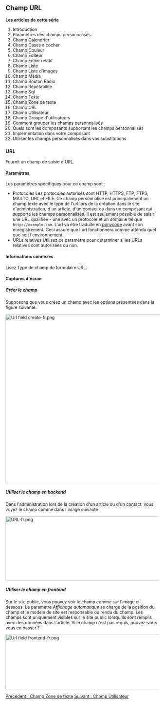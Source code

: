 <!-- Filename: J3.x:Adding_custom_fields/Url_Field / Display title: Ajout de champs personnalisés/Champ URL -->

## Champ URL

**Les articles de cette série**

1.  Introduction
2.   Paramètres des champs
    personnalisés
3.   Champ
    Calendrier
4.   Champ Cases à
    cocher
5.   Champ
    Couleur
6.   Champ
    Editeur
7.   Champ Entier
    relatif
8.   Champ
    Liste
9.   Champ Liste
    d'images
10.  Champ
    Média
11.  Champ Bouton
    Radio
12.  Champ
    Répétabilité
13.  Champ
    Sql
14.  Champ
    Texte
15.  Champ Zone de
    texte
16.  Champ
    URL
17.  Champ
    Utilisateur
18.  Champ Groupe
    d'utilisateurs
19.  Comment grouper les champs
    personnalisés
20.  Quels sont les composants supportant les champs
    personnalisés
21.  Implémentation dans votre
    composant
22.  Utiliser les champs personnalisés dans vos
    substitutions

### URL

Fournit un champ de saisie d'URL.

#### Paramètres

Les paramètres spécifiques pour ce champ sont ː

- Protocoles
  Les protocoles autorisés sont HTTP, HTTPS, FTP, FTPS, MAILTO, URL et
  FILE. Ce champ personnalisé est principalement un champ texte avec le
  type de l'url lors de la création dans le site d'administration, d'un
  article, d'un contact ou dans un composant qui supporte les champs
  personnalisés. Il est seulement possible de saisir une URL qualifiée -
  une avec un protocole et un domaine tel que `http://exemple.com`.
  L'url va être traduite en
  <a href="https://fr.wikipedia.org/wiki/Punycode" class="external text"
  target="_blank" rel="nofollow noreferrer noopener">punycode</a> avant
  son enregistrement. Ceci assure que l'url fonctionnera comme attendu
  quel que soit l'environnement.
- URLs relatives
  Utilisez ce paramètre pour déterminer si les URLs relatives sont
  autorisées ou non.

#### Informations connexes

Lisez  Type de champ de formulaire
URL.

#### Captures d'écran

##### Créer le champ

Supposons que vous créez un champ avec les options présentées dans la
figure suivante.

<img
src="https://docs.joomla.org/images/thumb/8/8f/Url_field_create-fr.png/800px-Url_field_create-fr.png"
decoding="async"
srcset="https://docs.joomla.org/images/8/8f/Url_field_create-fr.png 1.5x"
data-file-width="999" data-file-height="691" width="800" height="553"
alt="Url field create-fr.png" />

##### Utiliser le champ en backend

Dans l'administration lors de la création d'un article ou d'un contact,
vous voyez le champ comme dans l'image suivante ː

<img
src="https://docs.joomla.org/images/thumb/e/ee/URL-fr.png/800px-URL-fr.png"
decoding="async"
srcset="https://docs.joomla.org/images/e/ee/URL-fr.png 1.5x"
data-file-width="999" data-file-height="264" width="800" height="211"
alt="URL-fr.png" />

##### Utiliser le champ en frontend

Sur le site public, vous pouvez voir le champ comme sur l'image
ci-dessous. Le paramètre *Affichage automatique* se charge de la
position du champ et le modèle de site est responsable du rendu du
champ.
Les champs sont uniquement visibles sur le site public lorsqu'ils sont
remplis avec des données dans l'article. Si le champ n'est pas requis,
pouvez-vous vous en passer ?

<img src="https://docs.joomla.org/images/b/b5/Url_field_frontend-fr.png"
decoding="async" data-file-width="800" data-file-height="179"
width="800" height="179" alt="Url field frontend-fr.png" />

<a
href="https://docs.joomla.org/J3.x:Adding_custom_fields/Textarea_Field"
id="content-button" class="button expand success">Précédent : Champ Zone
de texte</a>
<a href="https://docs.joomla.org/J3.x:Adding_custom_fields/User_Field"
id="content-button" class="button expand">Suivant : Champ
Utilisateur</a>
